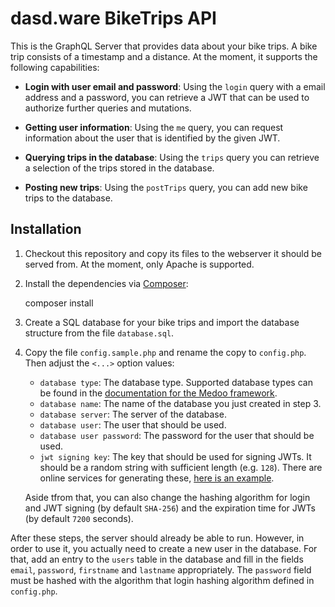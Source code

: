 # dasd.ware BikeTrips API

This is the GraphQL Server that provides data about your bike trips. A bike trip consists of a timestamp and a distance. At the moment, it supports the following capabilities:

- **Login with user email and password**: Using the `login` query with a email address and a password, you can retrieve a JWT that can be used to authorize further queries and mutations.

- **Getting user information**: Using the `me` query, you can request information about the user that is identified by the given JWT.

- **Querying trips in the database**: Using the `trips` query you can retrieve a selection of the trips stored in the database.

- **Posting new trips**: Using the `postTrips` query, you can add new bike trips to the database.

## Installation

1. Checkout this repository and copy its files to the webserver it should be served from. At the moment, only Apache is supported.

2. Install the dependencies via [Composer](https://getcomposer.org/):

   composer install

3. Create a SQL database for your bike trips and import the database structure from the file `database.sql`.

4. Copy the file `config.sample.php` and rename the copy to `config.php`. Then adjust the `<...>` option values:

   - `database type`: The database type. Supported database types can be found in the [documentation for the Medoo framework](https://medoo.in/api/new).
   - `database name`: The name of the database you just created in step 3.
   - `database server`: The server of the database.
   - `database user`: The user that should be used.
   - `database user password`: The password for the user that should be used.
   - `jwt signing key`: The key that should be used for signing JWTs. It should be a random string with sufficient length (e.g. `128`). There are online services for generating these, [here is an example](http://www.unit-conversion.info/texttools/random-string-generator/).

   Aside tfrom that, you can also change the hashing algorithm for login and JWT signing (by default `SHA-256`) and the expiration time for JWTs (by default `7200` seconds).

After these steps, the server should already be able to run. However, in order to use it, you actually need to create a new user in the database. For that, add an entry to the `users` table in the database and fill in the fields `email`, `password`, `firstname` and `lastname` appropriately. The `password` field must be hashed with the algorithm that login hashing algorithm defined in `config.php`.
